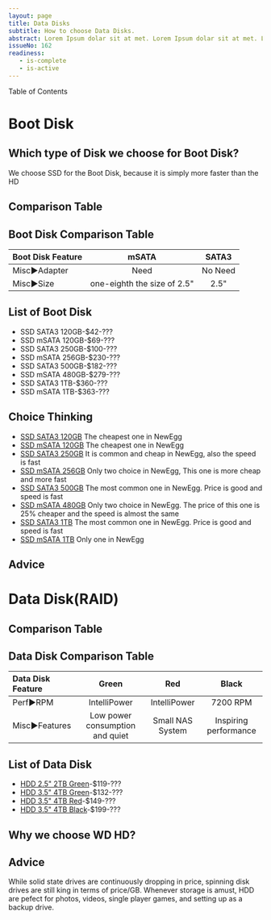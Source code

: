 ```yaml
---
layout: page
title: Data Disks
subtitle: How to choose Data Disks.
abstract: Lorem Ipsum dolar sit at met. Lorem Ipsum dolar sit at met. Lorem Ipsum dolar sit at met.
issueNo: 162
readiness:
   - is-complete
   - is-active
---
```


Table of Contents

# Boot Disk
## Which type of Disk we choose for Boot Disk? 
We choose SSD for the Boot Disk, because it is simply more faster than the HD
 
## Comparison Table
## Boot Disk Comparison Table

| Boot Disk Feature       |mSATA                      |SATA3    |
|:--------------------    |:-------:                  |:-------:|
|Misc►Adapter             |Need                       |No Need  |
|Misc►Size                |one-eighth the size of 2.5"|2.5"     |

## List of Boot Disk
- SSD SATA3 120GB-$42-???
- SSD mSATA 120GB-$69-???
- SSD SATA3 250GB-$100-???
- SSD mSATA 256GB-$230-???
- SSD SATA3 500GB-$182-???
- SSD mSATA 480GB-$279-???
- SSD SATA3 1TB-$360-???
- SSD mSATA 1TB-$363-???

## Choice Thinking
- [SSD SATA3 120GB](http://www.newegg.com/Product/Product.aspx?Item=0D9-0021-00005) The cheapest one in NewEgg
- [SSD mSATA 120GB](http://www.newegg.com/Product/Product.aspx?Item=9SIA25V25C1233) The cheapest one in NewEgg
- [SSD SATA3 250GB](http://www.newegg.com/Product/Product.aspx?Item=9SIA2W02CZ2241) It is common and cheap in NewEgg, also the speed is fast
- [SSD mSATA 256GB](http://www.newegg.com/Product/Product.aspx?Item=9SIA0AJ35U1615) Only two choice in NewEgg, This one is more cheap and more fast
- [SSD SATA3 500GB](http://www.newegg.com/Product/Product.aspx?Item=9SIA2W02DV8166) The most common one in NewEgg. Price is good and speed is fast
- [SSD mSATA 480GB](http://www.newegg.com/Product/Product.aspx?Item=9SIA4RE2Z38066) Only two choice in NewEgg. The price of this one is 25% cheaper and the speed is almost the same
- [SSD SATA3 1TB](http://www.newegg.com/Product/Product.aspx?Item=9SIA2W02DV8168) The most common one in NewEgg. Price is good and speed is fast
- [SSD mSATA 1TB](http://www.newegg.com/Product/Product.aspx?Item=N82E16820147412) Only one in NewEgg

## Advice




# Data Disk(RAID)

## Comparison Table
## Data Disk Comparison Table

| Data Disk Feature   |Green       |Red             |Black    |
|:--------------------|:-------:   |:-------:       |:-------:|
|Perf►RPM             |IntelliPower|IntelliPower    |7200 RPM |
|Misc►Features        |Low power consumption and quiet|Small NAS System|Inspiring performance|

## List of Data Disk
- [HDD 2.5" 2TB Green](http://www.newegg.com/Product/Product.aspx?Item=9SIA0AJ35D7414)-$119-???
- [HDD 3.5" 4TB Green](http://www.newegg.com/Product/Product.aspx?Item=N82E16822236604)-$132-???
- [HDD 3.5" 4TB Red](http://www.newegg.com/Product/Product.aspx?Item=N82E16822236599)-$149-???
- [HDD 3.5" 4TB Black](http://www.newegg.com/Product/Product.aspx?Item=N82E16822236622)-$199-???

## Why we choose WD HD? 

## Advice

While solid state drives are continuously dropping in price, spinning disk drives are still king in terms of price/GB. Whenever storage is  amust, HDD are pefect for photos, videos, single player games, and setting up as a backup drive. 
